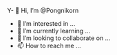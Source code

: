 Y- 👋 Hi, I’m @Pongnikorn
- 👀 I’m interested in ...
- 🌱 I’m currently learning ...
- 💞️ I’m looking to collaborate on ...
- 📫 How to reach me ...

<!---
Pongnikorn/Pongnikorn is a ✨ special ✨ repository because its `README.md` (this file) appears on your GitHub profile.
You can click the Preview link to take a look at your changes.
--->
